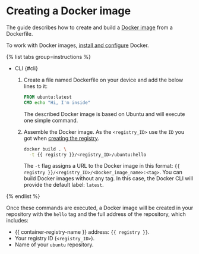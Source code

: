 # Creating a Docker image

The guide describes how to create and build a [Docker image](../../concepts/docker-image.md) from a Dockerfile.

To work with Docker images, [install and configure](../configure-docker.md) Docker.

{% list tabs group=instructions %}

- CLI {#cli}

  1. Create a file named Dockerfile on your device and add the below lines to it:

     ```dockerfile
     FROM ubuntu:latest
     CMD echo "Hi, I'm inside"
     ```

     The described Docker image is based on Ubuntu and will execute one simple command.

  1. Assemble the Docker image. As the `<registry_ID>` use the `ID` you got when [creating the registry](../registry/registry-create.md).

     ```bash
     docker build . \
       -t {{ registry }}/<registry_ID>/ubuntu:hello
     ```

     The `-t` flag assigns a URL to the Docker image in this format: `{{ registry }}/<registry_ID>/<Docker_image_name>:<tag>`. You can build Docker images without any tag. In this case, the Docker CLI will provide the default label: `latest`.

{% endlist %}

Once these commands are executed, a Docker image will be created in your repository with the `hello` tag and the full address of the repository, which includes:
* {{ container-registry-name }} address: `{{ registry }}`.
* Your registry ID (`<registry_ID>`).
* Name of your `ubuntu` repository.